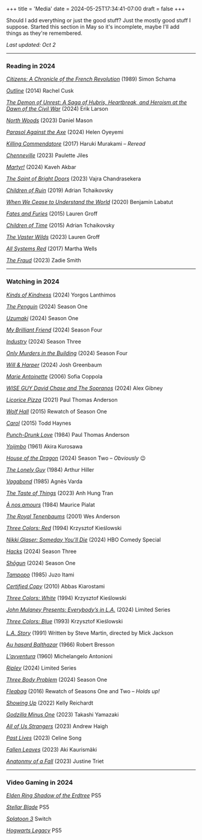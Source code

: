 +++
title = 'Media'
date = 2024-05-25T17:34:41-07:00
draft = false
+++

Should I add everything or just the good stuff? Just the mostly good stuff I suppose. Started this section in May so it's incomplete, maybe I'll add things as they're remembered. 

*Last updated: Oct 2*

***

### Reading in 2024

[*Citizens: A Chronicle of the French Revolution*](https://www.goodreads.com/book/show/527523.Citizens) (1989) Simon Schama

[*Outline*](https://www.goodreads.com/book/show/21400742-outline) (2014) Rachel Cusk

[*The Demon of Unrest: A Saga of Hubris, Heartbreak, and Heroism at the Dawn of the Civil War*](https://www.goodreads.com/book/show/195608683-the-demon-of-unrest) (2024) Erik Larson

[*North Woods*](https://www.goodreads.com/book/show/71872930-north-woods) (2023) Daniel Mason

[*Parasol Against the Axe*](https://www.goodreads.com/book/show/186872432-parasol-against-the-axe) (2024) Helen Oyeyemi

[*Killing Commendatore*](https://www.goodreads.com/book/show/38820047-killing-commendatore) (2017) Haruki Murakami – *Reread*

[*Chenneville*](https://www.goodreads.com/book/show/112975135-chenneville) (2023) Paulette Jiles

[*Martyr!*](https://www.goodreads.com/book/show/139400713-martyr) (2024) Kaveh Akbar

[*The Saint of Bright Doors*](https://www.goodreads.com/book/show/61884985-the-saint-of-bright-doors) (2023) Vajra Chandrasekera

[*Children of Ruin*](https://www.goodreads.com/book/show/40376072-children-of-ruin) (2019) Adrian Tchaikovsky

[*When We Cease to Understand the World*](https://www.goodreads.com/book/show/62069739-when-we-cease-to-understand-the-world) (2020) Benjamín Labatut

[*Fates and Furies*](https://www.goodreads.com/book/show/24612118-fates-and-furies) (2015) Lauren Groff

[*Children of Time*](https://www.goodreads.com/book/show/25499718-children-of-time) (2015) Adrian Tchaikovsky

[*The Vaster Wilds*](https://www.goodreads.com/book/show/62952130-the-vaster-wilds) (2023) Lauren Groff

[*All Systems Red*](https://www.goodreads.com/book/show/32758901-all-systems-red) (2017) Martha Wells

[*The Fraud*](https://www.goodreads.com/book/show/66086834-the-fraud) (2023) Zadie Smith

***

### Watching in 2024

[*Kinds of Kindness*](https://www.imdb.com/title/tt22408160/) (2024) Yorgos Lanthimos

[*The Penguin*](https://www.hbo.com/the-penguin) (2024) Season One

[*Uzumaki*](https://www.max.com/shows/uzumaki/f3ba329b-1089-44bc-a844-6177fa69930e) (2024) Season One

[*My Brilliant Friend*](https://www.hbo.com/my-brilliant-friend/season-4) (2024) Season Four

[*Industry*](https://www.hbo.com/industry) (2024) Season Three

[*Only Murders in the Building*](https://www.imdb.com/title/tt11691774/episodes/?season=4) (2024) Season Four

[*Will & Harper*](https://www.imdb.com/title/tt30321133/) (2024) Josh Greenbaum

[*Marie Antoinette*](https://www.imdb.com/title/tt0422720/) (2006) Sofia Coppola

[*WISE GUY David Chase and The Sopranos*](https://www.hbo.com/wise-guy-david-chase-and-the-sopranos) (2024) Alex Gibney

[*Licorice Pizza*](https://www.imdb.com/title/tt11271038/) (2021) Paul Thomas Anderson

[*Wolf Hall*](https://www.pbs.org/wgbh/masterpiece/shows/wolf-hall/) (2015) Rewatch of Season One

[*Carol*](https://www.imdb.com/title/tt2402927/) (2015) Todd Haynes

[*Punch-Drunk Love*](https://www.criterion.com/films/27916-punch-drunk-love) (1984) Paul Thomas Anderson

[*Yojimbo*](https://www.criterion.com/films/597-yojimbo) (1961) Akira Kurosawa

[*House of the Dragon*](https://www.hbo.com/house-of-the-dragon) (2024) Season Two – *Obviously* 😉

[*The Lonely Guy*](https://www.imdb.com/title/tt0087635/) (1984) Arthur Hiller

[*Vagabond*](https://www.criterion.com/films/245-vagabond) (1985) Agnès Varda

[*The Taste of Things*](https://www.imdb.com/title/tt19760052/) (2023) Anh Hung Tran

[*À nos amours*](https://www.criterion.com/films/779-a-nos-amours) (1984) Maurice Pialat

[*The Royal Tenenbaums*](https://www.criterion.com/films/230-the-royal-tenenbaums) (2001) Wes Anderson 

[*Three Colors: Red*](https://www.criterion.com/films/27733-three-colors-red) (1994) Krzysztof Kieślowski 

[*Nikki Glaser: Someday You’ll Die*](https://www.hbo.com/movies/nikki-glaser-someday-youll-die) (2024) HBO Comedy Special

[*Hacks*](https://www.max.com/shows/hacks-2021/67e940b7-aab2-46ce-a62b-c7308cde9de7) (2024) Season Three

[*Shōgun*](https://www.fxnetworks.com/shows/shogun/viewers-guide) (2024) Season One 

[*Tampopo*](https://www.criterion.com/films/28880-tampopo) (1985) Juzo Itami

[*Certified Copy*](https://www.criterion.com/films/28353-certified-copy) (2010) Abbas Kiarostami

[*Three Colors: White*](https://www.criterion.com/films/27732-three-colors-white) (1994) Krzysztof Kieślowski

[*John Mulaney Presents: Everybody’s in L.A.*](https://www.netflix.com/browse?jbv=81742123) (2024) Limited Series

[*Three Colors: Blue*](https://www.criterion.com/films/27731-three-colors-blue) (1993) Krzysztof Kieślowski

[*L.A. Story*](https://www.imdb.com/title/tt0102250/) (1991) Written by Steve Martin, directed by Mick Jackson

[*Au hasard Balthazar*](https://www.criterion.com/films/455-au-hasard-balthazar) (1966) Robert Bresson

[*L’avventura*](https://www.criterion.com/films/209-l-avventura) (1960) Michelangelo Antonioni

[*Ripley*](https://www.netflix.com/title/81678765) (2024) Limited Series

[*Three Body Problem*](https://www.netflix.com/browse?jbv=81024821) (2024) Season One 

[*Fleabag*](https://www.amazon.com/Fleabag-Season-1/dp/B0875K9Q4P) (2016) Rewatch of Seasons One and Two – *Holds up!*

[*Showing Up*](https://www.imdb.com/title/tt13923216/) (2022) Kelly Reichardt

[*Godzilla Minus One*](https://www.imdb.com/title/tt23289160/) (2023) Takashi Yamazaki

[*All of Us Strangers*](https://www.imdb.com/title/tt21192142/) (2023) Andrew Haigh

[*Past Lives*](https://www.imdb.com/title/tt13238346/) (2023) Celine Song

[*Fallen Leaves*](https://www.imdb.com/title/tt21027780/) (2023) Aki Kaurismäki

[*Anatonmy of a Fall*](https://www.imdb.com/title/tt17009710/) (2023) Justine Triet

***

### Video Gaming in 2024

[*Elden Ring Shadow of the Erdtree*](https://www.youtube.com/playlist?list=PL7RtZMiaOk8iJlptFGDBnKPhIfU1e_8yB) PS5

[*Stellar Blade*](https://www.playstation.com/en-us/games/stellar-blade/) PS5 

[*Splatoon 3*](https://splatoon.nintendo.com/) Switch

[*Hogwarts Legacy*](https://www.hogwartslegacy.com/en-us/) PS5